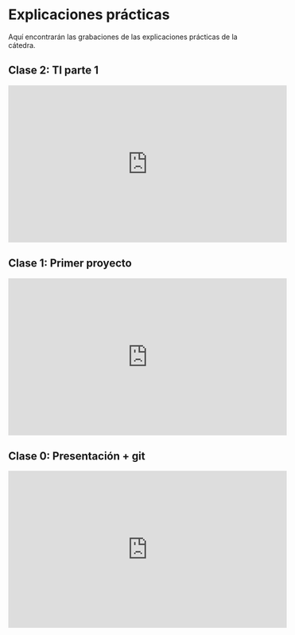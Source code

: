 # Explicaciones prácticas

Aquí encontrarán las grabaciones de las explicaciones prácticas de la cátedra.

## Clase 2: TI parte 1

<iframe width="560" height="315" src="https://www.youtube.com/embed/c77aDuKhqms" title="Clase 2: TI parte 1" frameborder="0" allow="accelerometer; autoplay; encrypted-media; gyroscope; picture-in-picture; web-share" referrerpolicy="strict-origin-when-cross-origin" allowfullscreen></iframe>

## Clase 1: Primer proyecto

<iframe width="560" height="315" src="https://www.youtube.com/embed/duHkbyNo4WI" title="Clase 1: Primer proyecto" frameborder="0" allow="accelerometer; autoplay; encrypted-media; gyroscope; picture-in-picture; web-share" referrerpolicy="strict-origin-when-cross-origin" allowfullscreen></iframe>

## Clase 0: Presentación + git

<iframe width="560" height="315" src="https://www.youtube.com/embed/3aoMTcK52_8" title="Clase 0: Presentación + git" frameborder="0" allow="accelerometer; autoplay; encrypted-media; gyroscope; picture-in-picture; web-share" referrerpolicy="strict-origin-when-cross-origin" allowfullscreen></iframe>
